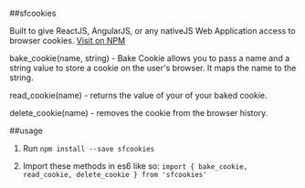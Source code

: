 ##sfcookies

Built to give ReactJS, AngularJS, or any nativeJS Web Application access to browser cookies.
[Visit on NPM](https://www.npmjs.com/package/sfcookies)

bake_cookie(name, string) - Bake Cookie allows you to pass a name and a string value to store a cookie on the user's browser. It maps the name to the string.

read_cookie(name) - returns the value of your of your baked cookie.

delete_cookie(name) - removes the cookie from the browser history.

##usage
1) Run `npm install --save sfcookies`

2) Import these methods in es6 like so:
`import { bake_cookie, read_cookie, delete_cookie } from 'sfcookies'`
